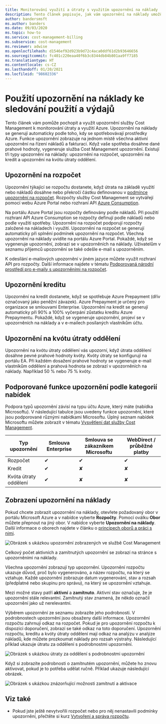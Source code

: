 ```yaml
---
title: Monitorování využití a útraty s využitím upozornění na náklady
description: Tento článek popisuje, jak vám upozornění na náklady umožňují sledovat využití a útraty ve službě Azure Cost Management.
author: bandersmsft
ms.author: banders
ms.date: 09/03/2020
ms.topic: how-to
ms.service: cost-management-billing
ms.subservice: cost-management
ms.reviewer: adwise
ms.openlocfilehash: d1546ef92d923b9d72c4aca0ddf61d2b93646656
ms.sourcegitcommit: fc401c220eaa40f6b3c8344db84b801aa9ff7185
ms.translationtype: HT
ms.contentlocale: cs-CZ
ms.lasthandoff: 01/20/2021
ms.locfileid: "98602336"
---
```

# <a name="use-cost-alerts-to-monitor-usage-and-spending"></a>Použití upozornění na náklady ke sledování použití a výdajů

Tento článek vám pomůže pochopit a využít upozornění služby Cost Management k monitorování útraty a využití Azure. Upozornění na náklady se generují automaticky podle toho, kdy se spotřebovávají prostředky Azure. Funkce upozornění zobrazuje na jednom místě všechna aktivní upozornění na řízení nákladů a fakturaci. Když vaše spotřeba dosáhne dané prahové hodnoty, vygeneruje služba Cost Management upozornění. Existují tři typy upozornění na náklady: upozornění na rozpočet, upozornění na kredit a upozornění na kvótu útraty oddělení.

## <a name="budget-alerts"></a>Upozornění na rozpočet

Upozornění týkající se rozpočtu dostanete, když útrata na základě využití nebo nákladů dosáhne nebo překročí částku definovanou v [podmínce upozornění na rozpočet](tutorial-acm-create-budgets.md). Rozpočty služby Cost Management se vytvářejí pomocí webu Azure Portal nebo rozhraní API [Azure Consumption](/rest/api/consumption).

Na portálu Azure Portal jsou rozpočty definovány podle nákladů. Při použití rozhraní API Azure Consumption se rozpočty definují podle nákladů nebo podle využití spotřeby. Upozornění na rozpočet podporují rozpočty založené na nákladech i využití. Upozornění na rozpočet se generují automaticky při splnění podmínek upozornění na rozpočet. Všechna upozornění na náklady uvidíte na portálu Azure Portal. Pokaždé, když se vygeneruje upozornění, zobrazí se v upozorněních na náklady. Uživatelům v seznamu příjemců upozornění se také odešle e-mail s upozorněním.

K odesílání e-mailových upozornění v jiném jazyce můžete využít rozhraní API pro rozpočty. Další informace najdete v tématu [Podporovaná národní prostředí pro e-maily s upozorněními na rozpočet](manage-automation.md#supported-locales-for-budget-alert-emails).

## <a name="credit-alerts"></a>Upozornění kreditu

Upozornění na kredit dostanete, když se spotřebuje Azure Prepayment (dřív označovaný jako peněžní závazek). Azure Prepayment je určený pro organizace se smlouvami Enterprise. Upozornění na kredit se generují automaticky při 90% a 100% vyčerpání zůstatku kreditu Azure Prepaymentu. Pokaždé, když se vygeneruje upozornění, projeví se v upozorněních na náklady a v e-mailech posílaných vlastníkům účtu.

## <a name="department-spending-quota-alerts"></a>Upozornění na kvótu útraty oddělení

Upozornění na kvótu útraty oddělení vás upozorní, když útrata oddělení dosáhne pevné prahové hodnoty kvóty. Kvóty útraty se konfigurují na portálu EA. Při každém dosažení prahové hodnoty se vygeneruje e-mail vlastníkům oddělení a prahová hodnota se zobrazí v upozorněních na náklady. Například 50 % nebo 75 % kvóty.

## <a name="supported-alert-features-by-offer-categories"></a>Podporované funkce upozornění podle kategorií nabídek

Podpora typů upozornění závisí na typu účtu Azure, který máte (nabídka Microsoftu). V následující tabulce jsou uvedeny funkce upozornění, které jsou podporované různými nabídkami Microsoftu. Úplný seznam nabídek Microsoftu můžete zobrazit v tématu [Vysvětlení dat služby Cost Management](understand-cost-mgt-data.md).

| Typ upozornění | Smlouva Enterprise | Smlouva se zákazníkem Microsoftu | WebDirect / průběžné platby |
|---|---|---|---|
| Rozpočet | ✔ | ✔ | ✔ |
| Kredit | ✔ |✘ | ✘ |
| Kvóta útraty oddělení | ✔ | ✘ | ✘ |



## <a name="view-cost-alerts"></a>Zobrazení upozornění na náklady

Pokud chcete zobrazit upozornění na náklady, otevřete požadovaný obor v portálu Microsoft Azure a v nabídce vyberte **Rozpočty**. Pomocí oválku **Obor** můžete přepnout na jiný obor. V nabídce vyberte **Upozornění na náklady**. Další informace o oborech najdete v článku o [principech oborů a práci s nimi](understand-work-scopes.md).

![Obrázek s ukázkou upozornění zobrazených ve službě Cost Management](./media/cost-mgt-alerts-monitor-usage-spending/budget-alerts-fullscreen.png)

Celkový počet aktivních a zamítnutých upozornění se zobrazí na stránce s upozorněními na náklady.

Všechna upozornění zobrazují typ upozornění. Upozornění rozpočtu ukazuje důvod, proč bylo vygenerováno, a název rozpočtu, na který se vztahuje. Každé upozornění zobrazuje datum vygenerování, stav a rozsah (předplatné nebo skupinu pro správu), na který se upozornění vztahuje.

Mezi možné stavy patří **aktivní** a **zamítnuto**. Aktivní stav označuje, že je upozornění stále relevantní. Zamítnutý stav znamená, že někdo označil upozornění jako už nerelevantní.

Výběrem upozornění ze seznamu zobrazíte jeho podrobnosti. V podrobnostech upozornění jsou obsaženy další informace. Upozornění rozpočtu zahrnují odkaz na rozpočet. Pokud je pro upozornění rozpočtu k dispozici doporučení, zobrazí se také odkaz na toto doporučení. Upozornění rozpočtu, kreditu a kvóty útraty oddělení mají odkaz na analýzu v analýze nákladů, kde můžete prozkoumat náklady pro rozsah výstrahy. Následující příklad ukazuje útratu za oddělení s podrobnostmi upozornění.

![Obrázek s ukázkou útraty za oddělení s podrobnostmi upozornění](./media/cost-mgt-alerts-monitor-usage-spending/dept-spending-selected-with-credits.png)

Když si zobrazíte podrobnosti o zamítnutém upozornění, můžete ho znovu aktivovat, pokud je to potřeba udělat ručně. Příklad ukazuje následující obrázek.

![Obrázek s ukázkou znázorňující možnosti zamítnutí a aktivace](./media/cost-mgt-alerts-monitor-usage-spending/Dismiss-reactivate-options.png)

## <a name="see-also"></a>Viz také

- Pokud jste ještě nevytvořili rozpočet nebo pro něj nenastavili podmínky upozornění, přečtěte si kurz [Vytvoření a správa rozpočtu](tutorial-acm-create-budgets.md).